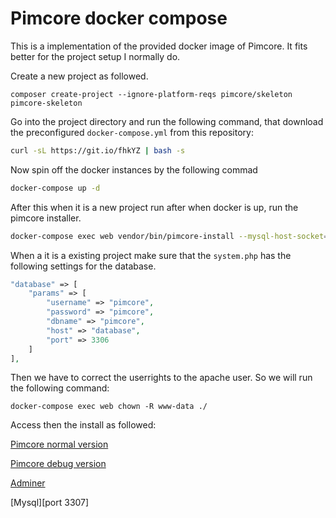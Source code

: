 # Pimcore docker compose

This is a implementation of the provided docker image of Pimcore. It fits better for the project setup I normally do.

Create a new project as followed.
```
composer create-project --ignore-platform-reqs pimcore/skeleton pimcore-skeleton 
```

Go into the project directory and run the following command, that download the preconfigured ``docker-compose.yml`` from this repository:

```bash
curl -sL https://git.io/fhkYZ | bash -s
```
Now spin off the docker instances by the following commad
```bash
docker-compose up -d
```

After this when it is a new project run after when docker is up, run the pimcore installer.
```bash
docker-compose exec web vendor/bin/pimcore-install --mysql-host-socket=database
```

When a it is a existing project make sure that the ``system.php`` has the following settings for the database.
```php
"database" => [
    "params" => [
        "username" => "pimcore",
        "password" => "pimcore",
        "dbname" => "pimcore",
        "host" => "database",
        "port" => 3306
    ]
],
```
Then we have to correct the userrights to the apache user. So we will run the following command:
```
docker-compose exec web chown -R www-data ./
```

Access then the install as followed:

[Pimcore normal version](http://localhost:8000)

[Pimcore debug version](http://localhost:8080)

[Adminer](http://localhost:2002)

[Mysql][port 3307]
